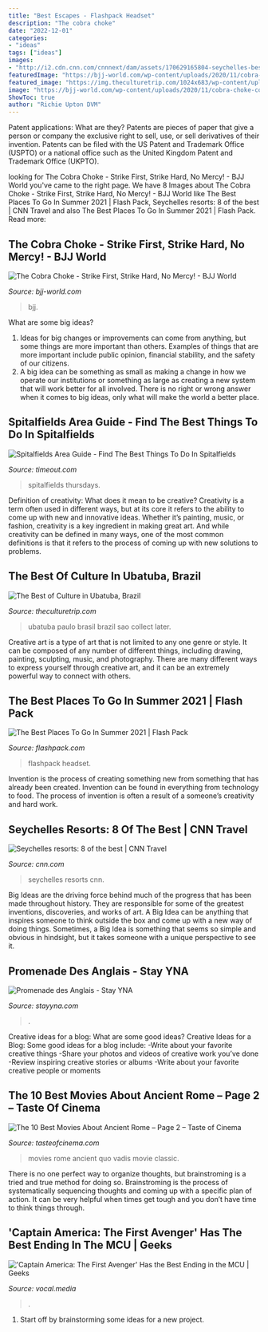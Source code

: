 ```yaml
---
title: "Best Escapes - Flashpack Headset"
description: "The cobra choke"
date: "2022-12-01"
categories:
- "ideas"
tags: ["ideas"]
images:
- "http://i2.cdn.cnn.com/cnnnext/dam/assets/170629165804-seychelles-best-resorts-six-senses-zil-pasyon---credit-six-senses-super-tease.jpg"
featuredImage: "https://bjj-world.com/wp-content/uploads/2020/11/cobra-choke-cover.jpg"
featured_image: "https://img.theculturetrip.com/1024x683/wp-content/uploads/2018/07/velejando_nas_nuvens.jpg"
image: "https://bjj-world.com/wp-content/uploads/2020/11/cobra-choke-cover.jpg"
ShowToc: true
author: "Richie Upton DVM"
---
```



Patent applications: What are they?
Patents are pieces of paper that give a person or company the exclusive right to sell, use, or sell derivatives of their invention. Patents can be filed with the US Patent and Trademark Office (USPTO) or a national office such as the United Kingdom Patent and Trademark Office (UKPTO).

	

		
looking for The Cobra Choke - Strike First, Strike Hard, No Mercy! - BJJ World you've came to the right page. We have 8 Images about The Cobra Choke - Strike First, Strike Hard, No Mercy! - BJJ World like The Best Places To Go In Summer 2021 | Flash Pack, Seychelles resorts: 8 of the best | CNN Travel and also The Best Places To Go In Summer 2021 | Flash Pack. Read more:
		
    
## The Cobra Choke - Strike First, Strike Hard, No Mercy! - BJJ World

<img loading=lazy src="https://bjj-world.com/wp-content/uploads/2020/11/cobra-choke-cover.jpg" onerror="this.onerror=null;this.src='https://tse1.mm.bing.net/th?id=OIP.ZB4bVH8T3JzOsre0k0gbAAHaEK&amp;pid=15.1';" alt="The Cobra Choke - Strike First, Strike Hard, No Mercy! - BJJ World">

_Source: bjj-world.com_

>bjj. 

	

What are some big ideas?
1. Ideas for big changes or improvements can come from anything, but some things are more important than others. Examples of things that are more important include public opinion, financial stability, and the safety of our citizens.
2. A big idea can be something as small as making a change in how we operate our institutions or something as large as creating a new system that will work better for all involved. There is no right or wrong answer when it comes to big ideas, only what will make the world a better place.

    
## Spitalfields Area Guide - Find The Best Things To Do In Spitalfields

<img loading=lazy src="https://media.timeout.com/images/105172424/1372/772/image.jpg" onerror="this.onerror=null;this.src='https://tse2.mm.bing.net/th?id=OIP.V6TDmt1AdFUjEM54M5LapQHaEK&amp;pid=15.1';" alt="Spitalfields Area Guide - Find The Best Things To Do In Spitalfields">

_Source: timeout.com_

>spitalfields thursdays. 

	

Definition of creativity: What does it mean to be creative?
Creativity is a term often used in different ways, but at its core it refers to the ability to come up with new and innovative ideas. Whether it’s painting, music, or fashion, creativity is a key ingredient in making great art. And while creativity can be defined in many ways, one of the most common definitions is that it refers to the process of coming up with new solutions to problems.

    
## The Best Of Culture In Ubatuba, Brazil

<img loading=lazy src="https://img.theculturetrip.com/1024x683/wp-content/uploads/2018/07/velejando_nas_nuvens.jpg" onerror="this.onerror=null;this.src='https://tse3.mm.bing.net/th?id=OIP.t9WJIcxEl4_iT2wyC3jekQHaE8&amp;pid=15.1';" alt="The Best of Culture in Ubatuba, Brazil">

_Source: theculturetrip.com_

>ubatuba paulo brasil brazil sao collect later. 

	

Creative art is a type of art that is not limited to any one genre or style. It can be composed of any number of different things, including drawing, painting, sculpting, music, and photography. There are many different ways to express yourself through creative art, and it can be an extremely powerful way to connect with others.

    
## The Best Places To Go In Summer 2021 | Flash Pack

<img loading=lazy src="https://www.flashpack.com/wp-content/uploads/2020/06/best-places-summer-2021-ft.jpg" onerror="this.onerror=null;this.src='https://tse2.mm.bing.net/th?id=OIP.i2KlJtWeMFFQYJE3KlHUxQHaHv&amp;pid=15.1';" alt="The Best Places To Go In Summer 2021 | Flash Pack">

_Source: flashpack.com_

>flashpack headset. 

	

Invention is the process of creating something new from something that has already been created. Invention can be found in everything from technology to food. The process of invention is often a result of a someone’s creativity and hard work.

    
## Seychelles Resorts: 8 Of The Best | CNN Travel

<img loading=lazy src="http://i2.cdn.cnn.com/cnnnext/dam/assets/170629165804-seychelles-best-resorts-six-senses-zil-pasyon---credit-six-senses-super-tease.jpg" onerror="this.onerror=null;this.src='https://tse2.mm.bing.net/th?id=OIP.GuvHNa1mLVK5Z-IcEWVjVwHaEK&amp;pid=15.1';" alt="Seychelles resorts: 8 of the best | CNN Travel">

_Source: cnn.com_

>seychelles resorts cnn. 

	

Big Ideas are the driving force behind much of the progress that has been made throughout history. They are responsible for some of the greatest inventions, discoveries, and works of art. A Big Idea can be anything that inspires someone to think outside the box and come up with a new way of doing things. Sometimes, a Big Idea is something that seems so simple and obvious in hindsight, but it takes someone with a unique perspective to see it.

    
## Promenade Des Anglais - Stay YNA

<img loading=lazy src="https://www.stayyna.com/wp-content/uploads/2020/02/IMG_8078-scaled-e1582199398579.jpeg" onerror="this.onerror=null;this.src='https://tse4.mm.bing.net/th?id=OIP.4fzDGh8x0OYdZk3cShB6agHaJ4&amp;pid=15.1';" alt="Promenade des Anglais - Stay YNA">

_Source: stayyna.com_

>. 

	

Creative ideas for a blog: What are some good ideas?
Creative Ideas for a Blog:
Some good ideas for a blog include: 
-Write about your favorite creative things 
-Share your photos and videos of creative work you’ve done 
-Review inspiring creative stories or albums 
-Write about your favorite creative people or moments

    
## The 10 Best Movies About Ancient Rome – Page 2 – Taste Of Cinema

<img loading=lazy src="https://www.tasteofcinema.com/wp-content/uploads/2015/04/Quo-Vadis.jpg" onerror="this.onerror=null;this.src='https://tse3.mm.bing.net/th?id=OIP.ISRVDAMmJWX3dZzQrHYyDAHaEJ&amp;pid=15.1';" alt="The 10 Best Movies About Ancient Rome – Page 2 – Taste of Cinema">

_Source: tasteofcinema.com_

>movies rome ancient quo vadis movie classic. 

	

There is no one perfect way to organize thoughts, but brainstroming is a tried and true method for doing so. Brainstroming is the process of systematically sequencing thoughts and coming up with a specific plan of action. It can be very helpful when times get tough and you don’t have time to think things through.

    
## &#039;Captain America: The First Avenger&#039; Has The Best Ending In The MCU | Geeks

<img loading=lazy src="https://res.cloudinary.com/jerrick/image/upload/q_auto,w_720/sg9xqjcdpjkdbb8motq3.png" onerror="this.onerror=null;this.src='https://tse3.mm.bing.net/th?id=OIP.sOtYsmwfIK7LBZ3iGv2w7wHaFK&amp;pid=15.1';" alt="&#039;Captain America: The First Avenger&#039; Has the Best Ending in the MCU | Geeks">

_Source: vocal.media_

>. 

	

1. Start off by brainstorming some ideas for a new project.

